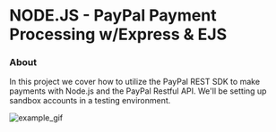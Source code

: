 # NODE.JS - PayPal Payment Processing w/Express & EJS

### About

In this project we cover how to utilize the PayPal REST SDK to make payments with Node.js and the PayPal Restful API. We'll be setting up sandbox accounts in a testing environment.

![example_gif](./example.gif)

